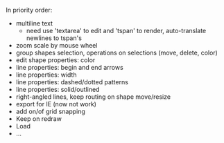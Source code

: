 In priority order:
  * multiline text
    * need use 'textarea' to edit and 'tspan' to render, auto-translate newlines to tspan's
  * zoom scale by mouse wheel
  * group shapes selection, operations on selections (move, delete, color)
  * edit shape properties: color
  * line properties: begin and end arrows
  * line properties: width
  * line properties: dashed/dotted patterns
  * line properties: solid/outlined
  * right-angled lines, keep routing on shape move/resize
  * export for IE (now not work)
  * add on/of grid snapping
  * Keep on redraw
  * Load
  * ...